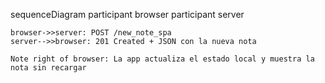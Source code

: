 sequenceDiagram
participant browser
participant server

    browser->>server: POST /new_note_spa
    server-->>browser: 201 Created + JSON con la nueva nota

    Note right of browser: La app actualiza el estado local y muestra la nota sin recargar

